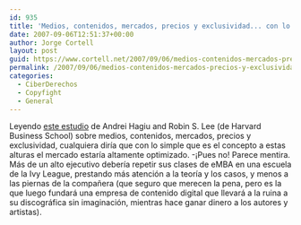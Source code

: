 ```yaml
---
id: 935
title: 'Medios, contenidos, mercados, precios y exclusividad... con lo fácil que es'
date: 2007-09-06T12:51:37+00:00
author: Jorge Cortell
layout: post
guid: https://www.cortell.net/2007/09/06/medios-contenidos-mercados-precios-y-exclusividad-con-lo-facil-que-es/
permalink: /2007/09/06/medios-contenidos-mercados-precios-y-exclusividad-con-lo-facil-que-es/
categories:
  - CiberDerechos
  - Copyfight
  - General
---
```

Leyendo <a target="_blank" title="Estudio en PDF" href="https://www.hbs.edu/research/pdf/08-009.pdf">este estudio</a> de Andrei Hagiu and Robin S. Lee (de Harvard Business School) sobre medios, contenidos, mercados, precios y exclusividad, cualquiera dirí­a que con lo simple que es el concepto a estas alturas el mercado estarí­a altamente optimizado. -¡Pues no! Parece mentira. Más de un alto ejecutivo deberí­a repetir sus clases de eMBA en una escuela de la Ivy League, prestando más atención a la teorí­a y los casos, y menos a las piernas de la compañera (que seguro que merecen la pena, pero es la que luego fundará una empresa de contenido digital que llevará a la ruina a su discográfica sin imaginación, mientras hace ganar dinero a los autores y artistas).